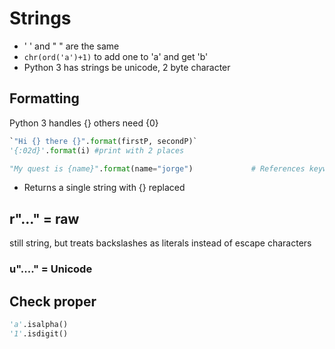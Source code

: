 # Strings

- ' ' and " " are the same
- `chr(ord('a')+1)` to add one to 'a' and get 'b'
- Python 3 has strings be unicode, 2 byte character

## Formatting

Python 3 handles {} others need {0}

```python
`"Hi {} there {}".format(firstP, secondP)`
'{:02d}'.format(i) #print with 2 places

"My quest is {name}".format(name="jorge")             # References keyword argument 'name'
```

- Returns a single string with {} replaced

## r"..." = raw
still string, but treats backslashes as literals instead of escape characters

### u"...." = Unicode

## Check proper

```python
'a'.isalpha()
'1'.isdigit()
```

